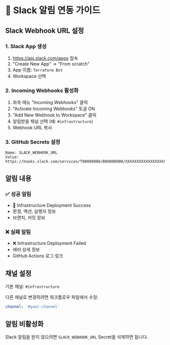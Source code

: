 # 📢 Slack 알림 연동 가이드

## Slack Webhook URL 설정

### 1. Slack App 생성
1. https://api.slack.com/apps 접속
2. "Create New App" → "From scratch"
3. App 이름: `Terraform Bot`
4. Workspace 선택

### 2. Incoming Webhooks 활성화
1. 좌측 메뉴 "Incoming Webhooks" 클릭
2. "Activate Incoming Webhooks" 토글 ON
3. "Add New Webhook to Workspace" 클릭
4. 알림받을 채널 선택 (예: `#infrastructure`)
5. Webhook URL 복사

### 3. GitHub Secrets 설정
```
Name: SLACK_WEBHOOK_URL
Value: https://hooks.slack.com/services/T00000000/B00000000/XXXXXXXXXXXXXXXXXXXXXXXX
```

## 알림 내용

### ✅ 성공 알림
- 🚀 Infrastructure Deployment Success
- 환경, 액션, 실행자 정보
- 브랜치, 커밋 정보

### ❌ 실패 알림  
- ❌ Infrastructure Deployment Failed
- 에러 상세 정보
- GitHub Actions 로그 링크

## 채널 설정

기본 채널: `#infrastructure`

다른 채널로 변경하려면 워크플로우 파일에서 수정:
```yaml
channel: '#your-channel'
```

## 알림 비활성화

Slack 알림을 받지 않으려면 `SLACK_WEBHOOK_URL` Secret을 삭제하면 됩니다.
